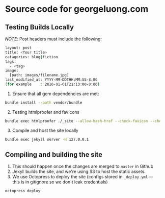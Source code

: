 # Source code for georgeluong.com

## Testing Builds Locally
*_NOTE_*: Post headers must include the following:
```bash
layout: post
title: <Your title>
catagories: blog|fiction
tags:
  - <tag>
image:
  [path: images/filename.jpg]
last_modified_at: YYYY-MM-DDTHH:MM:SS-8:00
(for example    : 2020-01-01T21:13:00-8:00)
```

1. Ensure that all gem dependencies are met:
```bash
bundle install --path vendor/bundle
```

2. Testing htmlproofer and favicons
```bash
bundle exec htmlproofer ./_site --allow-hash-href --check-favicon --check-html --disable-external
```

3. Compile and host the site locally
```bash
bundle exec jekyll server -H 127.0.0.1
```

## Compiling and building the site
1. This should happen once the changes are merged to `master` in Github
1. Jekyll builds the site, and we're using S3 to host the static assets.
1. We use Octopress to deploy the site (configs stored in `_deploy.yml` -- this is in gitignore so we don't leak credentials)
```bash
octopress deploy
```
